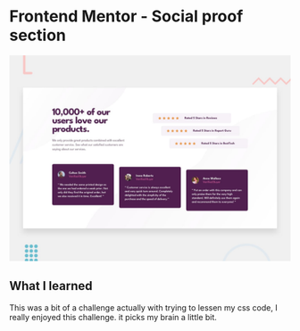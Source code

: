 # Frontend Mentor - Social proof section

![Design preview for the Social proof section coding challenge](./design/desktop-preview.jpg)

## What I learned

This was a bit of a challenge actually with trying to lessen my css code, I really enjoyed this challenge. it picks my brain a little bit.

